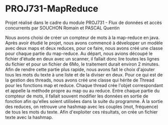 # PROJ731-MapReduce

Projet réalisé dans le cadre du module PROJ731 - Flux de données et accès concurrents par SOUCHON Romain et PASCAL Quentin

  Nous avons choisi de créer un compteur de mots à la map-reduce en java.
Après avoir étudié le projet, nous avons commencé à développer un modèle avec deux maps et deux reduces, pour ce faire, nous avons créé une classe pour chaque partie du map-reduce. Au départ, nous avions découpé le fichier d'étude en deux avec un scanner, il fallait donc lire toutes les lignes du fichier et pour un fichier de 6Mo, le traitement durait environ 2 minutes. Afin de rendre cette partie plus rapide, nous avons fait le choix d'ajouter tous les mots du texte à une liste et de la diviser en deux. Pour ce qui est de la gestion des threads, nous avons créé une classe qui hérite de Thread pour les fonctions map et reduce. Chaque thread crée l'objet correspondant et appelle la méthode propre au map ou au reduce. Entre chaque partie du compteur de mots, il fallait souvent modifier les données en sortie de fonction afin qu'elles soient utilisées dans la suite du programme. À la sortie des reduces, on retrouve une hashmap avec les couples (mot, fréquence) de tous les mots du texte. Afin d'exploiter ces résultats, on crée un fichier texte avec la hashmap.

